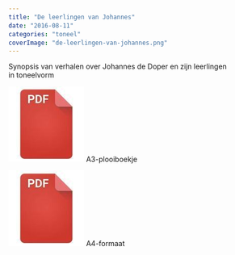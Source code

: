 ```yaml
---
title: "De leerlingen van Johannes"
date: "2016-08-11"
categories: "toneel"
coverImage: "de-leerlingen-van-johannes.png"
---
```


Synopsis van verhalen over Johannes de Doper en zijn leerlingen in toneelvorm

<!--more-->

[![pdf](images/2bdd26a893f94f1d69b5a89ee751a599-150x150.jpg)](https://storage.googleapis.com/geloven-leren/toneel/De%20leerlingen%20van%20Johannes-a3.pdf) A3-plooiboekje

[![pdf](images/2bdd26a893f94f1d69b5a89ee751a599-150x150.jpg)](https://storage.googleapis.com/geloven-leren/toneel/De%20leerlingen%20van%20Johannes.pdf) A4-formaat
